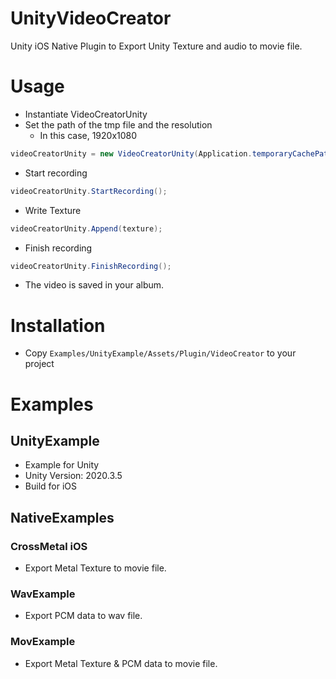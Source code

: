 # UnityVideoCreator

Unity iOS Native Plugin to Export Unity Texture and audio to movie file.


# Usage

* Instantiate VideoCreatorUnity
* Set the path of the tmp file and the resolution
  * In this case, 1920x1080

```c#
videoCreatorUnity = new VideoCreatorUnity(Application.temporaryCachePath + "/tmp.mov", true, 1920, 1080);
```

* Start recording

```c#
videoCreatorUnity.StartRecording();
```

* Write Texture

```c#
videoCreatorUnity.Append(texture);
```

* Finish recording

```c#
videoCreatorUnity.FinishRecording();
```

* The video is saved in your album.

# Installation

* Copy `Examples/UnityExample/Assets/Plugin/VideoCreator` to your project

# Examples
## UnityExample
* Example for Unity
* Unity Version: 2020.3.5
* Build for iOS

## NativeExamples
### CrossMetal iOS
* Export Metal Texture to movie file.

### WavExample
* Export PCM data to wav file.

### MovExample
* Export Metal Texture & PCM data to movie file.
